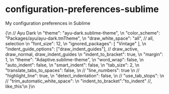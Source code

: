 # configuration-preferences-sublime
My configuration preferences in Sublime

{\n
	// Ayu Dark \n
	"theme": "ayu-dark.sublime-theme", \n
	"color_scheme": "Packages/ayu/ayu-dark.tmTheme", \n
	"draw_white_space": "all", // all, selection \n
	"font_size": 12, \n
	"ignored_packages": [ "Vintage" ], \n
	"indent_guide_options": ["draw_indent_guides"], // draw_active, draw_normal, draw_indent_guides \n
	"indent_to_bracket": true, \n
	"margin": 1, \n
	"theme": "Adaptive.sublime-theme", \n
	"word_wrap": false, \n
	"auto_indent": false, \n
	"smart_indent": false, \n
	"tab_size": 2, \n
	"translate_tabs_to_spaces": false, \n
	// "line_numbers": true \n
	// "highlight_line": true, \n
	"detect_indentation": false, \n
	// "use_tab_stops": \n
	// "trim_automatic_white_space": \n
	"indent_to_bracket":"to_indent" //, like_this'\n
}\n
